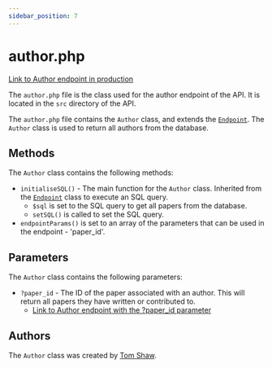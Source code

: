 ```yaml
---
sidebar_position: 7
---
```


# author.php

[Link to Author endpoint in production](http://unn-w19025481.newnumyspace.co.uk/kf6012/coursework/api/author)

The `author.php` file is the class used for the author endpoint of the API. It is located in the `src` directory of the API.

The `author.php` file contains the `Author` class, and extends the [`Endpoint`](/v1/API/Endpoints/endpoint). The `Author` class is used to return all authors from the database.

## Methods

The `Author` class contains the following methods:

- `initialiseSQL()` - The main function for the `Author` class. Inherited from the [`Endpoint`](/v1/API/Endpoints/endpoint) class to execute an SQL query.
  - `$sql` is set to the SQL query to get all papers from the database.
  - `setSQL()` is called to set the SQL query.
- `endpointParams()` is set to an array of the parameters that can be used in the endpoint - 'paper_id'.

## Parameters

The `Author` class contains the following parameters:

- `?paper_id` - The ID of the paper associated with an author. This will return all papers they have written or contributed to.
  - [Link to Author endpoint with the ?paper_id parameter](http://unn-w19025481.newnumyspace.co.uk/kf6012/coursework/api/author?paper_id=64455)

## Authors

The `Author` class was created by [Tom Shaw](https://github.com/tomshaw650).
